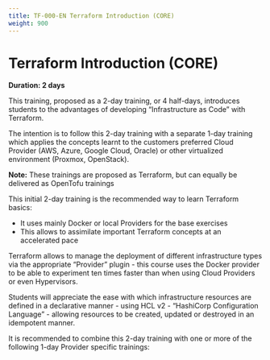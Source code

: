 ```yaml
---
title: TF-000-EN Terraform Introduction (CORE)
weight: 900
---
```

# Terraform Introduction (CORE)
**Duration: 2 days**

This training, proposed as a 2-day training, or 4 half-days, introduces students to the advantages of developing “Infrastructure as Code” with Terraform.

The intention is to follow this 2-day training with a separate 1-day training which applies the concepts learnt to the customers preferred Cloud Provider (AWS, Azure, Google Cloud, Oracle) or other virtualized environment (Proxmox, OpenStack).

**Note:** These trainings are proposed as Terraform, but can equally be delivered as OpenTofu trainings

This initial 2-day training is the recommended way to learn Terraform basics:
  - It uses mainly Docker or local Providers for the base exercises
  - This allows to assimilate important Terraform concepts at an accelerated pace

Terraform allows to manage the deployment of different infrastructure types via the appropriate “Provider” plugin - this course uses the Docker provider to be able to experiment ten times faster than when using Cloud Providers or even Hypervisors.

Students will appreciate the ease with which infrastructure resources are defined in a declarative manner - using HCL v2 - “HashiCorp Configuration Language” - allowing resources to be created, updated or destroyed in an idempotent manner.

It is recommended to combine this 2-day training with one or more of the following 1-day Provider specific trainings:

